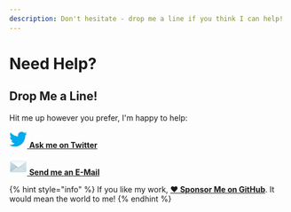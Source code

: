 ```yaml
---
description: Don't hesitate - drop me a line if you think I can help!
---
```


# Need Help?

## Drop Me a Line!

Hit me up however you prefer, I'm happy to help:

[![](.gitbook/assets/twitter-32px.png) **Ask me on Twitter**](https://ctt.ac/Ef03H)

[![](.gitbook/assets/mail.png) **Send me an E-Mail**](mailto:contact@marco.betschart.name?subject=Can%20you%20help%3F&body=Hi%20Marco,%0D%0A%0D%0AHow%20do%20you%20...%3F)

{% hint style="info" %}
If you like my work, [**❤️ Sponsor Me on GitHub**](https://github.com/sponsors/marbetschar). It would mean the world to me!
{% endhint %}

